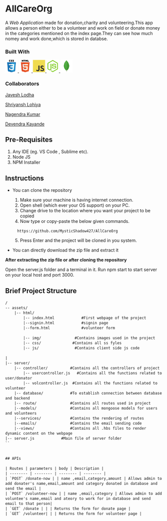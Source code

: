 # AllCareOrg
A <i>Web Application</i> made for donation,charity and volunteering.This app allows a person either to be a volunteer and work on field 
or donate money in the categories mentioned on the index page.They can see how much nomey and work done,which is stored in databse.

### Built With

<p>
<a href="https://www.w3schools.com/css/" target="_blank" rel="noreferrer"> <img src="https://raw.githubusercontent.com/devicons/devicon/master/icons/css3/css3-original-wordmark.svg" alt="css3" width="40" height="40"/> </a>  <a href="https://www.w3.org/html/" target="_blank" rel="noreferrer"> <img src="https://raw.githubusercontent.com/devicons/devicon/master/icons/html5/html5-original-wordmark.svg" alt="html5" width="40" height="40"/> </a> <a href="https://www.javascript.com/" target="_blank" rel="noreferrer"> <img src="https://raw.githubusercontent.com/devicons/devicon/master/icons/javascript/javascript-original.svg" alt="cplusplus" width="40" height="40"/> </a> <a href="https://nodejs.org/en/" target="_blank" rel="noreferrer"> <img src="https://raw.githubusercontent.com/devicons/devicon/master/icons/nodejs/nodejs-original.svg" alt="cplusplus" width="40" height="40"/> </a> <a href="https://www.mongodb.com/" target="_blank" rel="noreferrer"> <img src="https://raw.githubusercontent.com/devicons/devicon/master/icons/mongodb/mongodb-original.svg" alt="cplusplus" width="40" height="40"/> </a>
</p>


<h3>Collaborators</h3>

[Javesh Lodha](https://github.com/javesshhh)

[Shriyansh Lohiya](https://github.com/07shreyansh)

[Nagendra Kumar](https://github.com/nk-31012002)

[Devendra Kayande](https://github.com/MysticShadow427)


## Pre-Requisites

1. Any IDE (eg. VS Code , Sublime etc).
2. Node JS
3. NPM Installer

## Instructions

- You can clone the repository

  1. Make sure your machine is having internet connection.
  2. Open shell (which ever your OS support) on your PC.
  3. Change drive to the location where you want your project to be copied
  4. Now type or copy-paste the below given commands.
    ```
      https://github.com/MysticShadow427/AllCareOrg
    ```
  5. Press Enter and the project will be cloned in you system.

- You can directly download the zip file and extract it

**After extracting the zip file or after cloning the repository**

Open the server.js folder and a terminal in it.
Run npm start to start server on your local host and port 3000.

## Brief Project Structure

```
/
-- assets/		
    |-- html/
        |-- index.html            #First webpage of the project
        |--signin.html            #signin page
        |--form.html              #volunteer form
    
        |-- img/               #Contains images used in the project
        |-- css/              #Contains all ss fyles
        |-- js/                #Contains client side js code
            
|    
|-- server/
    |-- controller/          #Contains all the controllers of project
        |-- usercontroller.js   #Contains all the functions related to user/donator
        |-- volcontroller.js  #Contains all the functions related to volunteer     
    |-- database/            #To establish connection between database and backend
    |-- route/               #Contains all routes used in project
    |--models/               #Contains all mongoose models for users and volunteers
    |--services/             #Contains the rendering of routes
    |--emails/               #Contains the email sending code
    |--views/                #Contains all .hbs files to render dynamic content on the webpage
|-- server.js            #Main file of server folder
``


## APIs

| Routes | parameters | body | Description |
| -------- | -------- | -------- | -------- |
| `POST` /donate-now | | name ,email,category,amount | Allows admin to add donater's name,email,amount and category donated in database and send the email |
| `POST` /volunteer-now | | name ,email,category | Allows admin to add voluntee's name,email and ateory to work for in database and send email to that person|
| `GET` /donate | | | Returns the form for donate page |
| `GET` /volunteer| | | Returns the form for volunteer page |

